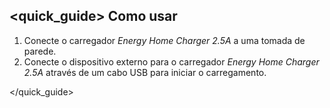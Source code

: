 ## <quick_guide> Como usar

1. Conecte o carregador *Energy Home Charger 2.5A* a uma tomada de parede.
2. Conecte o dispositivo externo para o carregador *Energy Home Charger 2.5A* através de um cabo USB para
iniciar o carregamento.

</quick_guide>

